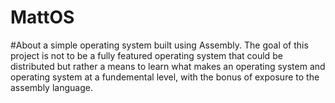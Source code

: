 # MattOS

#About
a simple operating system built using Assembly. The goal of this project is not to be a fully featured operating system that could be distributed
but rather a means to learn what makes an operating system and operating system at a fundemental level, with the bonus of exposure to the assembly language. 
